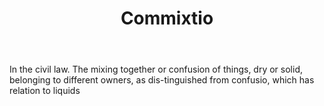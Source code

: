 ---
title: Commixtio
letter: C
permalink: "/definitions/bld-commixtio.html"
body: In the civil law. The mixing together or confusion of things, dry or solid,
  belonging to different owners, as dis-tinguished from confusio, which has relation
  to liquids
published_at: '2018-07-07'
source: Black's Law Dictionary 2nd Ed (1910)
layout: post
---
